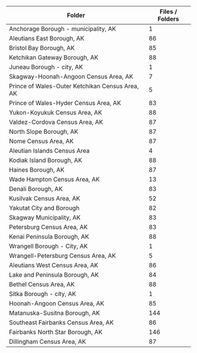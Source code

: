 | Folder                                          |   Files / Folders |
|-------------------------------------------------|-------------------|
| Anchorage Borough - municipality, AK            |                 1 |
| Aleutians East Borough, AK                      |                86 |
| Bristol Bay Borough, AK                         |                85 |
| Ketchikan Gateway Borough, AK                   |                88 |
| Juneau Borough - city, AK                       |                 1 |
| Skagway-Hoonah-Angoon Census Area, AK           |                 7 |
| Prince of Wales-Outer Ketchikan Census Area, AK |                 5 |
| Prince of Wales-Hyder Census Area, AK           |                83 |
| Yukon-Koyukuk Census Area, AK                   |                88 |
| Valdez-Cordova Census Area, AK                  |                87 |
| North Slope Borough, AK                         |                87 |
| Nome Census Area, AK                            |                87 |
| Aleutian Islands Census Area                    |                 4 |
| Kodiak Island Borough, AK                       |                88 |
| Haines Borough, AK                              |                87 |
| Wade Hampton Census Area, AK                    |                13 |
| Denali Borough, AK                              |                83 |
| Kusilvak Census Area, AK                        |                52 |
| Yakutat City and Borough                        |                82 |
| Skagway Municipality, AK                        |                83 |
| Petersburg Census Area, AK                      |                83 |
| Kenai Peninsula Borough, AK                     |                88 |
| Wrangell Borough - City, AK                     |                 1 |
| Wrangell-Petersburg Census Area, AK             |                 5 |
| Aleutians West Census Area, AK                  |                86 |
| Lake and Peninsula Borough, AK                  |                84 |
| Bethel Census Area, AK                          |                88 |
| Sitka Borough - city, AK                        |                 1 |
| Hoonah-Angoon Census Area, AK                   |                85 |
| Matanuska-Susitna Borough, AK                   |               144 |
| Southeast Fairbanks Census Area, AK             |                86 |
| Fairbanks North Star Borough, AK                |               146 |
| Dillingham Census Area, AK                      |                87 |